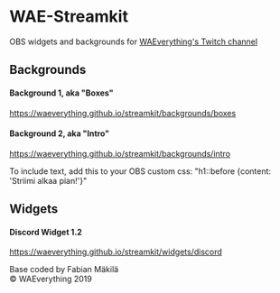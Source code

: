 # WAE-Streamkit
OBS widgets and backgrounds for [WAEverything's Twitch channel](https://twitch.tv/waeverything)

## Backgrounds
#### Background 1, aka "Boxes"
https://waeverything.github.io/streamkit/backgrounds/boxes

#### Background 2, aka "Intro"
https://waeverything.github.io/streamkit/backgrounds/intro

To include text, add this to your OBS custom css: "h1::before {content: 'Striimi alkaa pian!'}"

## Widgets

#### Discord Widget 1.2
https://waeverything.github.io/streamkit/widgets/discord

Base coded by Fabian Mäkilä  
© WAEverything 2019
